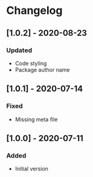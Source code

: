 # Changelog

## [1.0.2] - 2020-08-23

### Updated
- Code styling
- Package author name

## [1.0.1] - 2020-07-14

### Fixed
- Missing meta file

## [1.0.0] - 2020-07-11

### Added
- Initial version
